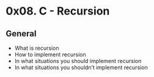 # 0x08. C - Recursion
## General
* What is recursion
* How to implement recursion
* In what situations you should implement recursion
* In what situations you shouldn’t implement recursion

